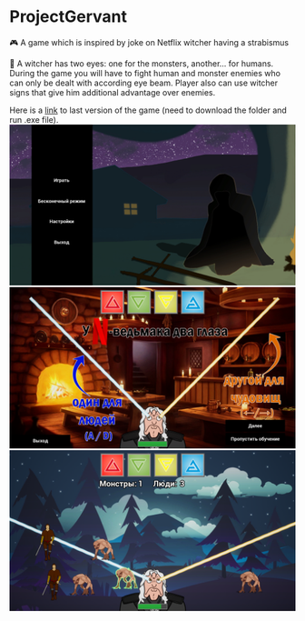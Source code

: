 # ProjectGervant
🎮 A game which is inspired by joke on Netflix witcher having a strabismus

👀 A witcher has two eyes: one for the monsters, another... for humans. During the game you will have to fight human and monster enemies who can only be dealt with according eye beam. Player also can use witcher signs that give him additional advantage over enemies.

Here is a [link](https://drive.google.com/drive/u/0/folders/1ZLTq5VpQ8mk7qMpvYcl-0G22wkb2JQSi) to last version of the game (need to download the folder and run .exe file).  
![](ImagesForReadme/Screenshot2.jpg)
![](ImagesForReadme/Screenshot3.jpg)
![](ImagesForReadme/Screenshot1.png)
